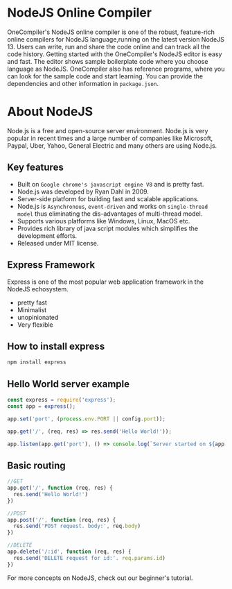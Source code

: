# NodeJS Online Compiler

OneCompiler's NodeJS online compiler is one of the robust, feature-rich online compilers for NodeJS language,running on the latest version NodeJS 13. Users can write, run and share the code online and can track all the code history. Getting started with the OneCompiler's NodeJS editor is easy and fast. The editor shows sample boilerplate code where you choose language as NodeJS. OneCompiler also has reference programs, where you can look for the sample code and start learning. You can provide the dependencies and other information in `package.json`.

# About NodeJS

Node.js is a free and open-source server environment. Node.js is very popular in recent times and a large number of companies like Microsoft, Paypal, Uber, Yahoo, General Electric and many others are using Node.js.

## Key features

* Built on `Google chrome's javascript engine V8` and is pretty fast.
* Node.js was developed by Ryan Dahl in 2009.
* Server-side platform for building fast and scalable applications.
* Node.js is `Asynchronous`, `event-driven` and works on `single-thread model` thus eliminating the dis-advantages of multi-thread model.
* Supports various platforms like Windows, Linux, MacOS etc.
* Provides rich library of java script modules which simplifies the development efforts.
* Released under MIT license.

## Express Framework

Express is one of the most popular web application framework in the NodeJS echosystem.

* pretty fast
* Minimalist
* unopinionated
* Very flexible

## How to install express

```sh
npm install express
```

## Hello World server example

```javascript
const express = require('express');
const app = express();

app.set('port', (process.env.PORT || config.port));

app.get('/', (req, res) => res.send('Hello World!'));

app.listen(app.get('port'), () => console.log(`Server started on ${app.get('port')} port`))
```

## Basic routing

```javascript
//GET
app.get('/', function (req, res) {
  res.send('Hello World!')
})

//POST 
app.post('/', function (req, res) {
  res.send('POST request. body:', req.body)
})

//DELETE
app.delete('/:id', function (req, res) {
  res.send('DELETE request for id:'. req.params.id)
})
```

For more concepts on NodeJS, check out our beginner's tutorial.